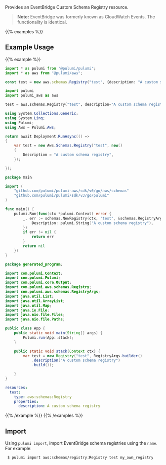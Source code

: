 Provides an EventBridge Custom Schema Registry resource.

> **Note:** EventBridge was formerly known as CloudWatch Events. The functionality is identical.

{{% examples %}}
## Example Usage
{{% example %}}

```typescript
import * as pulumi from "@pulumi/pulumi";
import * as aws from "@pulumi/aws";

const test = new aws.schemas.Registry("test", {description: "A custom schema registry"});
```
```python
import pulumi
import pulumi_aws as aws

test = aws.schemas.Registry("test", description="A custom schema registry")
```
```csharp
using System.Collections.Generic;
using System.Linq;
using Pulumi;
using Aws = Pulumi.Aws;

return await Deployment.RunAsync(() => 
{
    var test = new Aws.Schemas.Registry("test", new()
    {
        Description = "A custom schema registry",
    });

});
```
```go
package main

import (
	"github.com/pulumi/pulumi-aws/sdk/v6/go/aws/schemas"
	"github.com/pulumi/pulumi/sdk/v3/go/pulumi"
)

func main() {
	pulumi.Run(func(ctx *pulumi.Context) error {
		_, err := schemas.NewRegistry(ctx, "test", &schemas.RegistryArgs{
			Description: pulumi.String("A custom schema registry"),
		})
		if err != nil {
			return err
		}
		return nil
	})
}
```
```java
package generated_program;

import com.pulumi.Context;
import com.pulumi.Pulumi;
import com.pulumi.core.Output;
import com.pulumi.aws.schemas.Registry;
import com.pulumi.aws.schemas.RegistryArgs;
import java.util.List;
import java.util.ArrayList;
import java.util.Map;
import java.io.File;
import java.nio.file.Files;
import java.nio.file.Paths;

public class App {
    public static void main(String[] args) {
        Pulumi.run(App::stack);
    }

    public static void stack(Context ctx) {
        var test = new Registry("test", RegistryArgs.builder()        
            .description("A custom schema registry")
            .build());

    }
}
```
```yaml
resources:
  test:
    type: aws:schemas:Registry
    properties:
      description: A custom schema registry
```
{{% /example %}}
{{% /examples %}}

## Import

Using `pulumi import`, import EventBridge schema registries using the `name`. For example:

```sh
 $ pulumi import aws:schemas/registry:Registry test my_own_registry
```
 